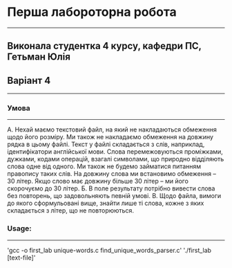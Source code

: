 # Перша лабороторна робота
--------
## Виконала студентка 4 курсу, кафедри ПС, Гетьман Юлія
## Варіант 4
--------
### Умова
--------
А. Нехай маємо текстовий файл, на який не накладаються обмеження щодо його
розміру. Ми також не накладаємо обмеження на довжину рядка в цьому файлі.
Текст у файлі складається з слів, наприклад, ідентифікатори англійської мови. Слова
перемежовуються проміжками, дужками, кодами операцій, взагалі символами, що природно
відділяють слова одне від одного. Ми також не будемо займатися питанням правопису таких
слів. На довжину слова ми встановимо обмеження – 30 літер. Якщо слово має довжину
більше 30 літер – ми його скорочуємо до 30 літер.
Б. В поле результату потрібно вивести слова без повторень, що задовольняють певній
умові.
В. Щодо файла, вимоги до якого сформульовані вище, знайти лише ті слова, кожне з яких складається з літер, що не повторюються.


### Usage:
--------
'gcc -o first_lab unique-words.c find_unique_words_parser.c'
'./first_lab [text-file]'
